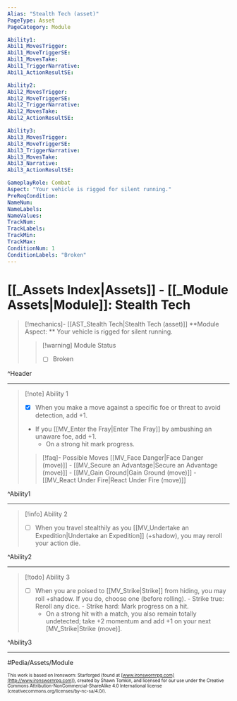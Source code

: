 ```yaml
---
Alias: "Stealth Tech (asset)"
PageType: Asset
PageCategory: Module

Ability1:
Abil1_MovesTrigger:
Abil1_MoveTriggerSE:
Abil1_MovesTake:
Abil1_TriggerNarrative:
Abil1_ActionResultSE:

Ability2:
Abil2_MovesTrigger:
Abil2_MoveTriggerSE:
Abil2_TriggerNarrative:
Abil2_MovesTake:
Abil2_ActionResultSE:

Ability3:
Abil3_MovesTrigger:
Abil3_MoveTriggerSE:
Abil3_TriggerNarrative:
Abil3_MovesTake:
Abil3_Narrative:
Abil3_ActionResultSE:

GameplayRole: Combat
Aspect: "Your vehicle is rigged for silent running."
PreReqCondition: 
NameNum:
NameLabels:
NameValues:
TrackNum:
TrackLabels:
TrackMin:
TrackMax:
ConditionNum: 1
ConditionLabels: "Broken"
---
```

# [[_Assets Index|Assets]] - [[_Module Assets|Module]]: Stealth Tech

> [!mechanics]- [[AST_Stealth Tech|Stealth Tech (asset)]]
> **Module Aspect: ** Your vehicle is rigged for silent running. 
> > [!warning] Module Status
> > - [ ] Broken

^Header

___
> [!note] Ability 1
> - [x] When you make a move against a specific foe or threat to avoid detection, add +1. 
> - If you [[MV_Enter the Fray|Enter The Fray]] by ambushing an unaware foe, add +1.
> 	- On a strong hit mark progress.
> > [!faq]- Possible Moves
> > [[MV_Face Danger|Face Danger (move)]] - [[MV_Secure an Advantage|Secure an Advantage (move)]] - [[MV_Gain Ground|Gain Ground (move)]] - [[MV_React Under Fire|React Under Fire (move)]]

^Ability1

___
> [!info] Ability 2
> - [ ] When you travel stealthily as you [[MV_Undertake an Expedition|Undertake an Expedition]] (+shadow), you may reroll your action die.

^Ability2

___
> [!todo] Ability 3
> - [ ] When you are poised to [[MV_Strike|Strike]] from hiding, you may roll +shadow. If you do, choose one (before rolling).
> 		- Strike true: Reroll any dice.
> 		- Strike hard: Mark progress on a hit. 
> 	- On a strong hit with a match, you also remain totally undetected; take +2 momentum and add +1 on your next [MV_Strike|Strike (move)].

^Ability3

___

#Pedia/Assets/Module 

<font size=-2>This work is based on Ironsworn: Starforged (found at [www.ironswornrpg.com](http://www.ironswornrpg.com)), created by Shawn Tomkin, and licensed for our use under the Creative Commons Attribution-NonCommercial-ShareAlike 4.0 International license  (creativecommons.org/licenses/by-nc-sa/4.0/).</font>